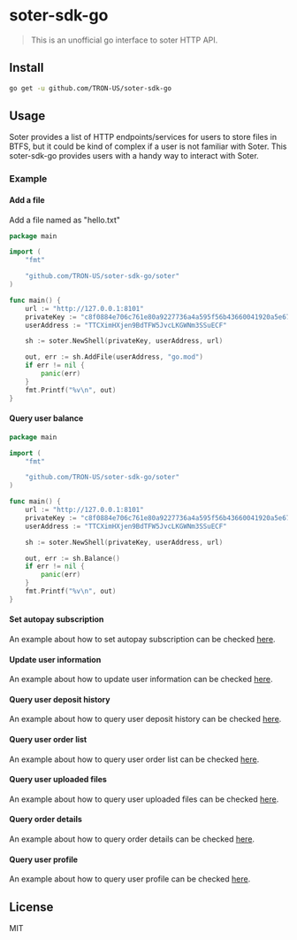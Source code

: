 # soter-sdk-go
> This is an unofficial go interface to soter HTTP API.

## Install
```bash
go get -u github.com/TRON-US/soter-sdk-go
```
## Usage
Soter provides a list of HTTP endpoints/services for users to store files in BTFS, but it could be
kind of complex if a user is not familiar with Soter. This soter-sdk-go provides users with a handy 
way to interact with Soter.

### Example
#### Add a file
Add a file named as "hello.txt"
```go
package main

import (
	"fmt"

	"github.com/TRON-US/soter-sdk-go/soter"
)

func main() {
	url := "http://127.0.0.1:8101"
	privateKey := "c8f0884e706c761e80a9227736a4a595f56b43660041920a5e6765a9b8ac3ab7"
	userAddress := "TTCXimHXjen9BdTFW5JvcLKGWNm3SSuECF"

	sh := soter.NewShell(privateKey, userAddress, url)

	out, err := sh.AddFile(userAddress, "go.mod")
	if err != nil {
		panic(err)
	}
	fmt.Printf("%v\n", out)
}
```
#### Query user balance
```go
package main

import (
	"fmt"

	"github.com/TRON-US/soter-sdk-go/soter"
)

func main() {
	url := "http://127.0.0.1:8101"
	privateKey := "c8f0884e706c761e80a9227736a4a595f56b43660041920a5e6765a9b8ac3ab7"
	userAddress := "TTCXimHXjen9BdTFW5JvcLKGWNm3SSuECF"

	sh := soter.NewShell(privateKey, userAddress, url)

	out, err := sh.Balance()
	if err != nil {
		panic(err)
	}
	fmt.Printf("%v\n", out)
}
```
#### Set autopay subscription
An example about how to set autopay subscription can be checked 
[here](https://github.com/TRON-US/soter-sdk-go/blob/master/soter/set_autopay_test.go).
#### Update user information
An example about how to update user information can be checked 
[here](https://github.com/TRON-US/soter-sdk-go/blob/master/soter/edit_profile_test.go).
#### Query user deposit history
An example about how to query user deposit history can be checked
[here](https://github.com/TRON-US/soter-sdk-go/blob/master/soter/deposit_history_test.go).
#### Query user order list
An example about how to query user order list can be checked 
[here](https://github.com/TRON-US/soter-sdk-go/blob/master/soter/order_list_test.go).
#### Query user uploaded files
An example about how to query user uploaded files can be checked
[here](https://github.com/TRON-US/soter-sdk-go/blob/master/soter/file_list_test.go).
#### Query order details
An example about how to query order details can be checked
[here](https://github.com/TRON-US/soter-sdk-go/blob/master/soter/order_details_test.go).
#### Query user profile
An example about how to query user profile can be checked 
[here](https://github.com/TRON-US/soter-sdk-go/blob/master/soter/query_profile_test.go).

## License
MIT
